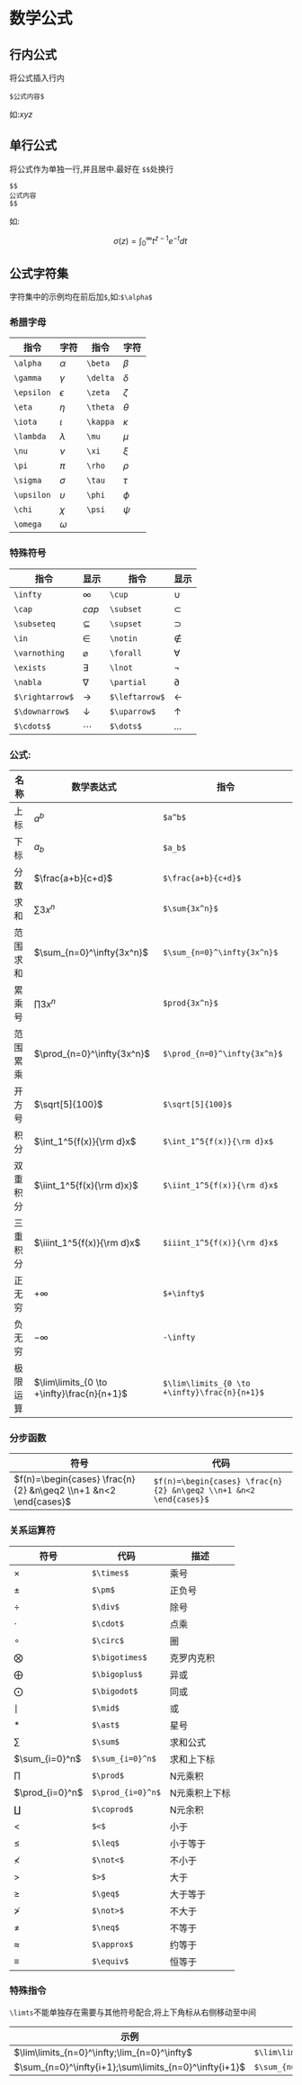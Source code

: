 # 数学公式

## 行内公式

将公式插入行内

```
$公式内容$
```

如:$xyz$

## 单行公式

将公式作为单独一行,并且居中.最好在 `$$`处换行

```
$$
公式内容
$$
```

如:

$$
 \sigma(z) = \int_0^\infty t^{z-1}e^{-t}dt\,
$$

## 公式字符集

字符集中的示例均在前后加`$`,如:`$\alpha$`

### 希腊字母

| 指令 | 字符 | 指令|字符|
| ---- | ---- |---|---|
|   `\alpha`   |  $\alpha$    | `\beta` | $\beta$ |
| `\gamma` | $\gamma$| `\delta`|$\delta$|
| `\epsilon`| $\epsilon$| `\zeta`|$\zeta$|
| `\eta`| $\eta$|`\theta`|$\theta$|
| `\iota`| $\iota$|`\kappa`|$\kappa$|
| `\lambda`| $\lambda$|`\mu`|$\mu$|
| `\nu`| $\nu$|`\xi`|$\xi$|
| `\pi`|$\pi$|`\rho`|$\rho$|
| `\sigma`| $\sigma$|`\tau`|$\tau$|
|`\upsilon`|$\upsilon$|`\phi`|$\phi$|
| `\chi`| $\chi$|`\psi`|$\psi$|
|`\omega`|$\omega$|||

### 特殊符号

| 指令|显示|指令|显示|
|----|----|----|----|
|`\infty`|$\infty$|`\cup`|$\cup$|
|`\cap`|$cap$|`\subset`|$\subset$|
|`\subseteq`|$\subseteq$|`\supset`|$\supset$|
|`\in`|$\in$|`\notin`|$\notin$|
|`\varnothing`|$\varnothing$|`\forall`|$\forall$|
|`\exists`|$\exists$|`\lnot`|$\lnot$|
|`\nabla`|$\nabla$|`\partial`|$\partial$|
| `$\rightarrow$`|$\rightarrow$|`$\leftarrow$`|$\leftarrow$|
|`$\downarrow$`|$\downarrow$|`$\uparrow$`|$\uparrow$|
| `$\cdots$`| $\cdots$| `$\dots$`| $\dots$|
### 公式:

|名称|数学表达式|指令
|----|----|----|
|上标|$a^b$|`$a^b$`|
|下标|$a_b$|`$a_b$`|
|分数|$\frac{a+b}{c+d}$|`$\frac{a+b}{c+d}$`|
|求和|$\sum{3x^n}$|`$\sum{3x^n}$`|
|范围求和|$\sum_{n=0}^\infty{3x^n}$ |`$\sum_{n=0}^\infty{3x^n}$`|
| 累乘号|$\prod{3x^n}$|`$prod{3x^n}$`|
|范围累乘|$\prod_{n=0}^\infty{3x^n}$|`$\prod_{n=0}^\infty{3x^n}$`|
|开方号|$\sqrt[5]{100}$|`$\sqrt[5]{100}$`|
|积分|$\int_1^5{f(x)}{\rm d}x$|`$\int_1^5{f(x)}{\rm d}x$`|
|双重积分|$\iint_1^5{f(x){\rm d}x}$|`$\iint_1^5{f(x)}{\rm d}x$`|
|三重积分|$\iiint_1^5{f(x)}{\rm d}x$|`$iiint_1^5{f(x)}{\rm d}x$`|
| 正无穷|$+\infty$|`$+\infty$`|
|负无穷|$-\infty$|`-\infty`|
|极限运算|$\lim\limits_{0 \to +\infty}\frac{n}{n+1}$|`$\lim\limits_{0 \to +\infty}\frac{n}{n+1}$`|

### 分步函数

| 符号                                                         | 代码                                                         |
| ------------------------------------------------------------ | ------------------------------------------------------------ |
| $f(n)=\begin{cases} \frac{n}{2} &n\geq2 \\n+1 &n<2 \end{cases}$ | `$f(n)=\begin{cases} \frac{n}{2} &n\geq2 \\n+1 &n<2  \end{cases}$` |

### 关系运算符

| 符号            | 代码              | 描述          |
| --------------- | ----------------- | ------------- |
| $\times$        | `$\times$`        | 乘号          |
| $\pm$           | `$\pm$`           | 正负号        |
| $\div$          | `$\div$`          | 除号          |
| $\cdot$         | `$\cdot$`         | 点乘          |
| $\circ$         | `$\circ$`         | 圈            |
| $\bigotimes$    | `$\bigotimes$`    | 克罗内克积    |
| $\bigoplus$     | `$\bigoplus$`     | 异或          |
| $\bigodot$      | `$\bigodot$`      | 同或          |
| $\mid$          | `$\mid$`          | 或            |
| $\ast$          | `$\ast$`          | 星号          |
| $\sum$          | `$\sum$`          | 求和公式      |
| $\sum_{i=0}^n$  | `$\sum_{i=0}^n$`  | 求和上下标    |
| $\prod$         | `$\prod$`         | N元乘积       |
| $\prod_{i=0}^n$ | `$\prod_{i=0}^n$` | N元乘积上下标 |
| $\coprod$       | `$\coprod$`       | N元余积       |
| $<$             | `$<$`             | 小于          |
| $\leq$          | `$\leq$`          | 小于等于      |
| $\not<$         | `$\not<$`         | 不小于        |
| $>$             | `$>$`             | 大于          |
| $\geq$          | `$\geq$`          | 大于等于      |
| $\not>$         | `$\not>$`         | 不大于        |
| $\neq$          | `$\neq$`          | 不等于        |
| $\approx$       | `$\approx$`       | 约等于        |
| $\equiv$        | `$\equiv$`        | 恒等于        |

### 特殊指令

`\limts`不能单独存在需要与其他符号配合,将上下角标从右侧移动至中间

| 示例                                                   | 代码                                                     |
| ------------------------------------------------------ | -------------------------------------------------------- |
| $\lim\limits_{n=0}^\infty;\lim_{n=0}^\infty$           | `$\lim\limits_{n=0}^\infty;\lim_{n=0}^\infty$`           |
| $\sum_{n=0}^\infty{i+1};\sum\limits_{n=0}^\infty{i+1}$ | `$\sum_{n=0}^\infty{i+1};\sum\limits_{n=0}^\infty{i+1}$` |

